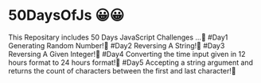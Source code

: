 # 50DaysOfJs :grinning:😀
This Repositary includes 50 Days JavaScript Challenges ...🙂
#Day1 Generating Random Number!🙂
#Day2 Reversing A String!🙂
#Day3 Reversing A Given Integer!🙂
#Day4 Converting the time input given in 12 hours format to 24 hours format!🙂
#Day5 Accepting a string argument and returns the count of characters between the first and last character!🙂
